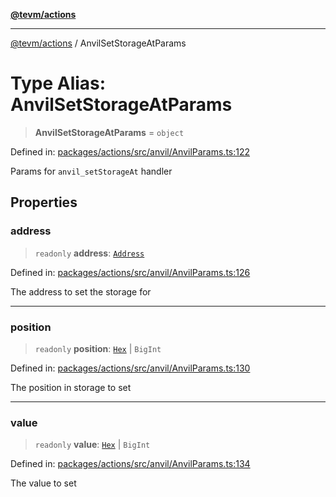 [**@tevm/actions**](../README.md)

***

[@tevm/actions](../globals.md) / AnvilSetStorageAtParams

# Type Alias: AnvilSetStorageAtParams

> **AnvilSetStorageAtParams** = `object`

Defined in: [packages/actions/src/anvil/AnvilParams.ts:122](https://github.com/evmts/tevm-monorepo/blob/main/packages/actions/src/anvil/AnvilParams.ts#L122)

Params for `anvil_setStorageAt` handler

## Properties

### address

> `readonly` **address**: [`Address`](Address.md)

Defined in: [packages/actions/src/anvil/AnvilParams.ts:126](https://github.com/evmts/tevm-monorepo/blob/main/packages/actions/src/anvil/AnvilParams.ts#L126)

The address to set the storage for

***

### position

> `readonly` **position**: [`Hex`](Hex.md) \| `BigInt`

Defined in: [packages/actions/src/anvil/AnvilParams.ts:130](https://github.com/evmts/tevm-monorepo/blob/main/packages/actions/src/anvil/AnvilParams.ts#L130)

The position in storage to set

***

### value

> `readonly` **value**: [`Hex`](Hex.md) \| `BigInt`

Defined in: [packages/actions/src/anvil/AnvilParams.ts:134](https://github.com/evmts/tevm-monorepo/blob/main/packages/actions/src/anvil/AnvilParams.ts#L134)

The value to set

